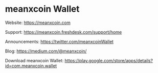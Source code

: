 meanxcoin Wallet
===============

Website: https://meanxcoin.com

Support: https://meanxcoin.freshdesk.com/support/home

Announcements: https://twitter.com/meanxcoinWallet

Blog: https://medium.com/@meanxcoin/

Download meanxcoin Wallet: https://play.google.com/store/apps/details?id=com.meanxcoin.wallet
